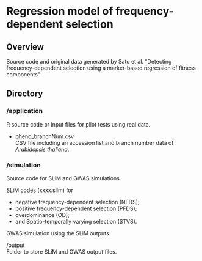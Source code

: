 # Regression model of frequency-dependent selection  

## Overview  
Source code and original data generated by Sato et al. "Detecting frequency-dependent selection using a marker-based regression of fitness components".  

## Directory

### /application
R source code or input files for pilot tests using real data.  

- pheno_branchNum.csv  
CSV file including an accession list and branch number data of <i>Arabidopsis thaliana</i>.  


### /simulation
Source code for SLiM and GWAS simulations.  

SLiM codes (xxxx.slim) for  
- negative frequency-dependent selection (NFDS);  
- positive frequency-dependent selection (PFDS);  
- overdominance (OD);  
- and Spatio-temporally varying selection (STVS).  

GWAS simulation using the SLiM outputs.  

/output  
Folder to store SLiM and GWAS output files.  

